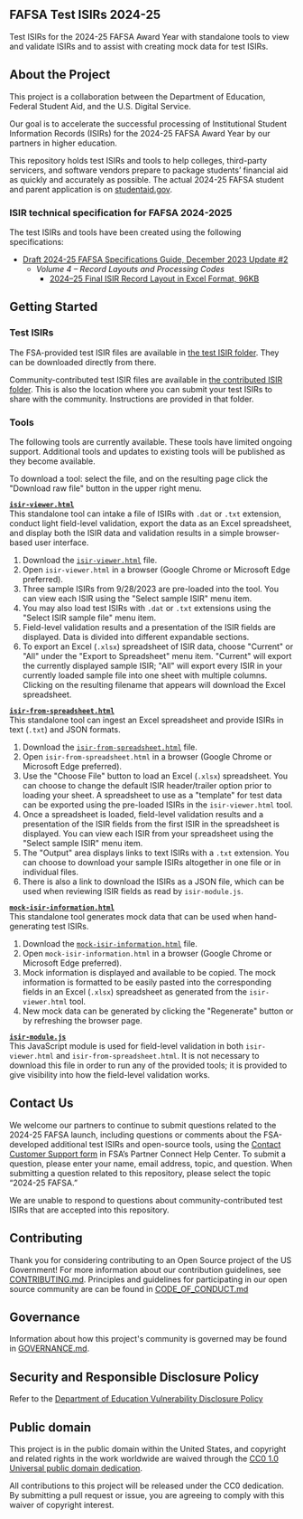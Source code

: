 ## **FAFSA Test ISIRs 2024-25**
Test ISIRs for the 2024-25 FAFSA Award Year with standalone tools to view and validate ISIRs and to assist with creating mock data for test ISIRs.

## About the Project
This project is a collaboration between the Department of Education, Federal Student Aid, and the U.S. Digital Service.

Our goal is to accelerate the successful processing of Institutional Student Information Records (ISIRs) for the 2024-25 FAFSA Award Year by our partners in higher education.  

This repository holds test ISIRs and tools to help colleges, third-party servicers, and software vendors prepare to package students’ financial aid as quickly and accurately as possible. The actual 2024-25 FAFSA student and parent application is on [studentaid.gov](https://studentaid.gov/h/apply-for-aid/fafsa).

### ISIR technical specification for FAFSA 2024-2025
The test ISIRs and tools have been created using the following specifications:
- [Draft 2024-25 FAFSA Specifications Guide, December 2023 Update #2][spec]
    - _Volume 4 – Record Layouts and Processing Codes_
        - [2024–25 Final ISIR Record Layout in Excel Format, 96KB](https://fsapartners.ed.gov/sites/default/files/2023-11/2024-25ISIRNov2023.xlsx)

[spec]: https://fsapartners.ed.gov/knowledge-center/library/handbooks-manuals-or-guides/2023-05-31/draft-2024-25-fafsa-specifications-guide-december-2023-update-2

## Getting Started

### Test ISIRs
The FSA-provided test ISIR files are available in [the test ISIR folder](./test-isir-files/). They can be downloaded directly from there.

Community-contributed test ISIR files are available in [the contributed ISIR folder](./contributed-isir-files/). This is also the location where you can submit your test ISIRs to share with the community. Instructions are provided in that folder.

### Tools
The following tools are currently available. These tools have limited ongoing support. Additional tools and updates to existing tools will be published as they become available. 

To download a tool: select the file, and on the resulting page click the "Download raw file" button in the upper right menu.

**[`isir-viewer.html`](./isir-viewer.html)**  
This standalone tool can intake a file of ISIRs with `.dat` or `.txt` extension, conduct light field-level validation, export the data as an Excel spreadsheet, and display both the ISIR data and validation results in a simple browser-based user interface.
1. Download the [`isir-viewer.html`](./isir-viewer.html) file.
2. Open `isir-viewer.html` in a browser (Google Chrome or Microsoft Edge preferred).
3. Three sample ISIRs from 9/28/2023 are pre-loaded into the tool. You can view each ISIR using the "Select sample ISIR" menu item.
4. You may also load test ISIRs with `.dat` or `.txt` extensions using the "Select ISIR sample file" menu item.
5. Field-level validation results and a presentation of the ISIR fields are displayed. Data is divided into different expandable sections.
6. To export an Excel (`.xlsx`) spreadsheet of ISIR data, choose "Current" or "All" under the "Export to Spreadsheet" menu item. "Current" will export the currently displayed sample ISIR; "All" will export every ISIR in your currently loaded sample file into one sheet with multiple columns. Clicking on the resulting filename that appears will download the Excel spreadsheet.

**[`isir-from-spreadsheet.html`](./isir-from-spreadsheet.html)**  
This standalone tool can ingest an Excel spreadsheet and provide ISIRs in text (`.txt`) and JSON formats.
1. Download the [`isir-from-spreadsheet.html`](./isir-from-spreadsheet.html) file.
2. Open `isir-from-spreadsheet.html` in a browser (Google Chrome or Microsoft Edge preferred).
3. Use the "Choose File" button to load an Excel (`.xlsx`) spreadsheet. You can choose to change the default ISIR header/trailer option prior to loading your sheet. A spreadsheet to use as a "template" for test data can be exported using the pre-loaded ISIRs in the `isir-viewer.html` tool.
4. Once a spreadsheet is loaded, field-level validation results and a presentation of the ISIR fields from the first ISIR in the spreadsheet is displayed. You can view each ISIR from your spreadsheet using the "Select sample ISIR" menu item.
5. The "Output" area displays links to text ISIRs with a `.txt` extension. You can choose to download your sample ISIRs altogether in one file or in individual files.
6. There is also a link to download the ISIRs as a JSON file, which can be used when reviewing ISIR fields as read by `isir-module.js`.

**[`mock-isir-information.html`](./mock-isir-information.html)**  
This standalone tool generates mock data that can be used when hand-generating test ISIRs.
1. Download the [`mock-isir-information.html`](./mock-isir-information.html) file.
2. Open `mock-isir-information.html` in a browser (Google Chrome or Microsoft Edge preferred).
3. Mock information is displayed and available to be copied. The mock information is formatted to be easily pasted into the corresponding fields in an Excel (`.xlsx`) spreadsheet as generated from the `isir-viewer.html` tool.
4. New mock data can be generated by clicking the "Regenerate" button or by refreshing the browser page.

**[`isir-module.js`](./code/isir-module.js)**  
This JavaScript module is used for field-level validation in both `isir-viewer.html` and `isir-from-spreadsheet.html`. It is not necessary to download this file in order to run any of the provided tools; it is provided to give visibility into how the field-level validation works.

## Contact Us
We welcome our partners to continue to submit questions related to the 2024-25 FAFSA launch, including questions or comments about the FSA-developed additional test ISIRs and open-source tools, using the [Contact Customer Support form](https://fsapartners.ed.gov/help-center/contact-customer-support) in FSA’s Partner Connect Help Center. To submit a question, please enter your name, email address, topic, and question. When submitting a question related to this repository, please select the topic “2024-25 FAFSA.” 

We are unable to respond to questions about community-contributed test ISIRs that are accepted into this repository.

## Contributing
Thank you for considering contributing to an Open Source project of the US Government! For more information about our contribution guidelines, see [CONTRIBUTING.md](CONTRIBUTING.md).
Principles and guidelines for participating in our open source community are can be found in [CODE_OF_CONDUCT.md](CODE_OF_CONDUCT.md)

## Governance
Information about how this project's community is governed may be found in [GOVERNANCE.md](GOVERNANCE.md).

## Security and Responsible Disclosure Policy
Refer to the [Department of Education Vulnerability Disclosure Policy](https://www.ed.gov/vulnerability-disclosure-policy)

## Public domain

This project is in the public domain within the United States, and copyright and related rights in the work worldwide are waived through the [CC0 1.0 Universal public domain dedication](https://creativecommons.org/publicdomain/zero/1.0/).

All contributions to this project will be released under the CC0 dedication. By submitting a pull request or issue, you are agreeing to comply with this waiver of copyright interest.
